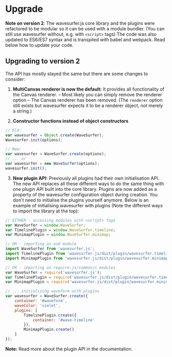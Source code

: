 
# Upgrade

**Note on version 2**: The wavesurfer.js core library and the plugins were refactored to be modular so it can be used with a module bundler. (You can still use wavesurfer without, e.g. with `<script>` tags) The code was also updated to ES6/ES7 syntax and is transpiled with babel and webpack. Read below how to update your code.

## Upgrading to version 2

The API has mostly stayed the same but there are some changes to consider:

1. **MultiCanvas renderer is now the default:** It provides all functionality of the Canvas renderer. – Most likely you can simply remove the renderer option – The Canvas renderer has been removed. (The `renderer` option still exists but wavesurfer expects it to be a renderer object, not merely a string.)

2. **Constructor functions instead of object constructors**

```javascript
// Old:
var wavesurfer = Object.create(WaveSurfer);
Wavesurfer.init(options);

// New:
var wavesurfer = WaveSurfer.create(options);
// ... or
var wavesurfer = new WaveSurfer(options);
wavesurfer.init();
```

3. **New plugin API:** Previously all plugins had their own initialisation API. The new API replaces all these different ways to do the same thing with one plugin API built into the core library. Plugins are now added as a property of the wavesurfer configuration object during creation. You don't need to initialise the plugins yourself anymore. Below is an example of initialising wavesurfer with plugins (Note the different ways to import the library at the top):

```javascript
// EITHER - accessing modules with <script> tags
var WaveSurfer = window.WaveSurfer;
var TimelinePlugin = window.WaveSurfer.timeline;
var MinimapPlugin = window.WaveSurfer.minimap;

// OR - importing as es6 module
import WaveSurfer from 'wavesurfer.js';
import TimelinePlugin from 'wavesurfer.js/dist/plugin/wavesurfer.timeline.min.js';
import MinimapPlugin from 'wavesurfer.js/dist/plugin/wavesurfer.minimap.min.js';

// OR - importing as require.js/commonjs modules
var WaveSurfer = require('wavesurfer.js');
var TimelinePlugin = require('wavesurfer.js/dist/plugin/wavesurfer.timeline.min.js');
var MinimapPlugin = require('wavesurfer.js/dist/plugin/wavesurfer.minimap.min.js');

// ... initialising waveform with plugins
var wavesurfer = WaveSurfer.create({
    container: '#waveform',
    waveColor: 'violet',
    plugins: [
        TimelinePlugin.create({
            container: '#wave-timeline'
        }),
        MinimapPlugin.create()
    ]
});
```

**Note:** Read more about the plugin API in the documentation.
